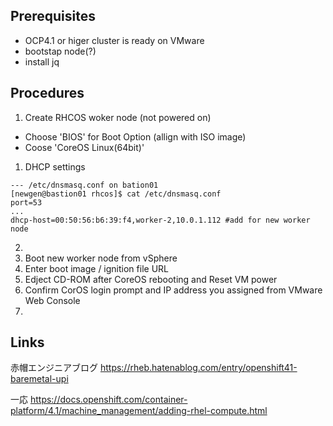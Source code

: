 ## Prerequisites
- OCP4.1 or higer cluster is ready on VMware
- bootstap node(?)
- install jq


## Procedures
1. Create RHCOS woker node (not powered on)
* Choose 'BIOS' for Boot Option (allign with ISO image)
* Coose 'CoreOS Linux(64bit)'
1. DHCP settings
```
--- /etc/dnsmasq.conf on bation01
[newgen@bastion01 rhcos]$ cat /etc/dnsmasq.conf
port=53
...
dhcp-host=00:50:56:b6:39:f4,worker-2,10.0.1.112 #add for new worker node
```
2. 
1. Boot new worker node from vSphere
1. Enter boot image / ignition file URL
1. Edject CD-ROM after CoreOS rebooting and Reset VM power
1. Confirm CorOS login prompt and IP address you assigned from VMware Web Console
1. 


##


## Links
赤帽エンジニアブログ
https://rheb.hatenablog.com/entry/openshift41-baremetal-upi

一応
https://docs.openshift.com/container-platform/4.1/machine_management/adding-rhel-compute.html
